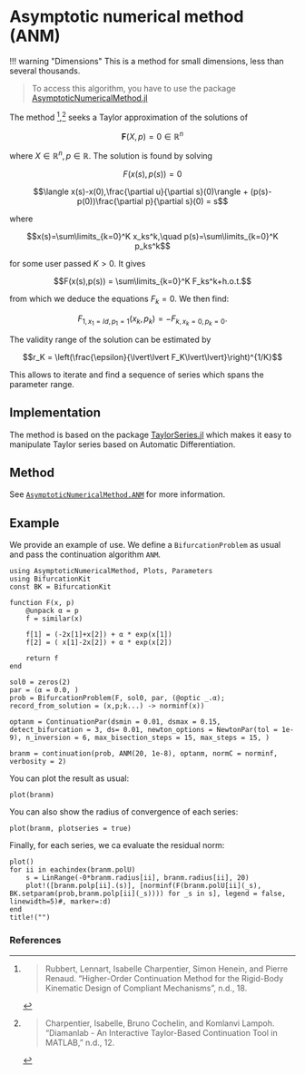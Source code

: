 #  Asymptotic numerical method (ANM)

!!! warning "Dimensions"
    This is a method for small dimensions, less than several thousands.

> To access this algorithm, you have to use the package [AsymptoticNumericalMethod.jl](https://github.com/bifurcationkit/AsymptoticNumericalMethod.jl)   

The method [^Rubbert],[^Charpentier] seeks a Taylor approximation of the solutions of

$$\mathbf F(X,p)=0\in\mathbb R^n$$

where $X\in\mathbb R^n, p\in\mathbb R$. The solution is found by solving

$$F(x(s),p(s))= 0$$

$$\langle x(s)-x(0),\frac{\partial u}{\partial s}(0)\rangle + (p(s)-p(0))\frac{\partial p}{\partial s}(0) = s$$

where

$$x(s)=\sum\limits_{k=0}^K x_ks^k,\quad p(s)=\sum\limits_{k=0}^K p_ks^k$$

for some user passed $K>0$. It gives

$$F(x(s),p(s)) = \sum\limits_{k=0}^K F_ks^k+h.o.t.$$

from which we deduce the equations $F_k=0$. We then find:

$$F_{1, x_1=Id, p_1=1}(x_k,p_k) = -F_{k,x_k=0,p_k=0}.$$

The validity range of the solution can be estimated by

$$r_K = \left(\frac{\epsilon}{\lvert\lvert F_K\lvert\lvert}\right)^{1/K}$$

This allows to iterate and find a sequence of series which spans the parameter range.

## Implementation

The method is based on the package [TaylorSeries.jl](https://github.com/JuliaDiff/TaylorSeries.jl) which makes it easy to manipulate Taylor series based on Automatic Differentiation.

## Method

See [`AsymptoticNumericalMethod.ANM`](@ref) for more information.

## Example

We provide an example of use. We define a `BifurcationProblem` as usual and pass the continuation algorithm `ANM`.

```@example ANM
using AsymptoticNumericalMethod, Plots, Parameters
using BifurcationKit
const BK = BifurcationKit

function F(x, p)
	@unpack α = p
	f = similar(x)

	f[1] = (-2x[1]+x[2]) + α * exp(x[1])
	f[2] = ( x[1]-2x[2]) + α * exp(x[2])

	return f
end

sol0 = zeros(2)
par = (α = 0.0, )
prob = BifurcationProblem(F, sol0, par, (@optic _.α); record_from_solution = (x,p;k...) -> norminf(x))
```

```@example ANM
optanm = ContinuationPar(dsmin = 0.01, dsmax = 0.15, detect_bifurcation = 3, ds= 0.01, newton_options = NewtonPar(tol = 1e-9), n_inversion = 6, max_bisection_steps = 15, max_steps = 15, )

branm = continuation(prob, ANM(20, 1e-8), optanm, normC = norminf, verbosity = 2)
```

You can plot the result as usual:

```@example ANM
plot(branm)
```

You can also show the radius of convergence of each series:

```@example ANM
plot(branm, plotseries = true)
```

Finally, for each series, we ca evaluate the residual norm:

```@example ANM
plot()
for ii in eachindex(branm.polU)
	s = LinRange(-0*branm.radius[ii], branm.radius[ii], 20)
	plot!([branm.polp[ii].(s)], [norminf(F(branm.polU[ii](_s), BK.setparam(prob,branm.polp[ii](_s)))) for _s in s], legend = false, linewidth=5)#, marker=:d)
end
title!("")
```
### References

[^Charpentier]:> Charpentier, Isabelle, Bruno Cochelin, and Komlanvi Lampoh. “Diamanlab - An Interactive Taylor-Based Continuation Tool in MATLAB,” n.d., 12.

[^Rubbert]:> Rubbert, Lennart, Isabelle Charpentier, Simon Henein, and Pierre Renaud. “Higher-Order Continuation Method for the Rigid-Body Kinematic Design of Compliant Mechanisms”,  n.d., 18.
